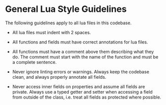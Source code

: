 # General Lua Style Guidelines

The following guidelines apply to all lua files in this codebase.

* All lua files must indent with 2 spaces.

* All functions and fields must have correct annotations for lua files.

* All functions must have a comment above them describing what they do. The comment must start with the name of the function and must be a complete sentence.

* Never ignore linting errors or warnings. Always keep the codebase clean, and always properly annotate all fields.

* Never access inner fields on properties and assume all fields are private. Always use a typed getter and setter when accessing a field from outside of the class, i.e. treat all fields as protected where possible.